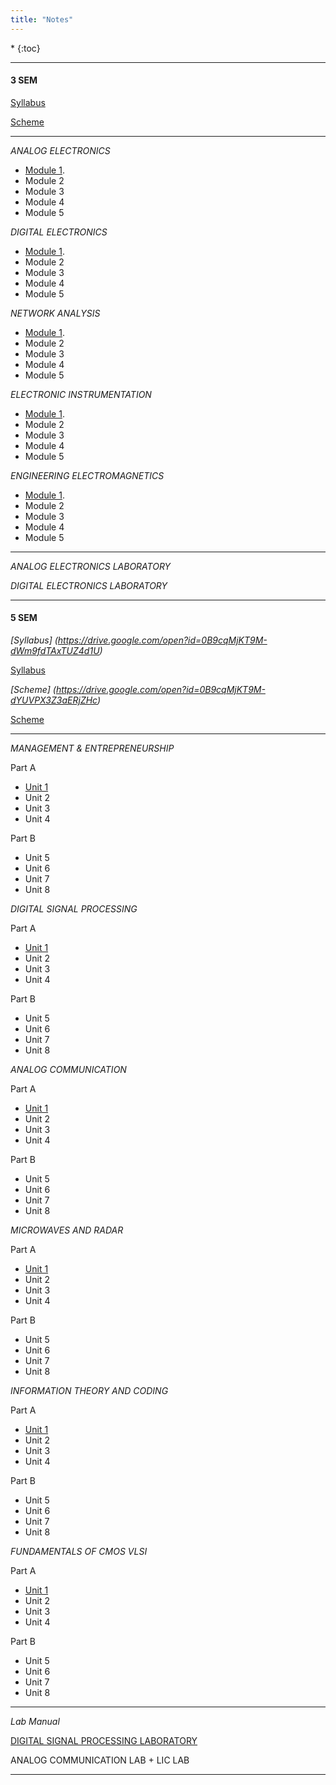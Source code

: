 ```yaml
---
title: "Notes"
---
```


<nav class="toc" markdown="1">
*   
{:toc}
</nav>
<hr>

#### 3 SEM

<a target="_blank" href="https://drive.google.com/file/d/0B9cqMjKT9M-dNFk0OXBEWUwzbzA/view?usp=sharing">Syllabus</a>

<a target="_blank" href="https://drive.google.com/open?id=0B9cqMjKT9M-dcXdjRjZMSlNsTkE">Scheme</a>

<hr>


<i>ANALOG ELECTRONICS</i>

* <a target="_blank"  href="https://drive.google.com/open?id=0B9cqMjKT9M-dWl9uMU1uTC1tS3c">Module 1</a>.
* Module 2 
* Module 3  
* Module 4 
* Module 5


<i>DIGITAL ELECTRONICS </i>

* <a target="_blank"  href="https://drive.google.com/open?id=0B9cqMjKT9M-dWl9uMU1uTC1tS3c">Module 1</a>.
* Module 2 
* Module 3  
* Module 4 
* Module 5

<i>NETWORK ANALYSIS </i>

* <a  target="_blank" href="https://drive.google.com/open?id=0B9cqMjKT9M-dWl9uMU1uTC1tS3c">Module 1</a>.
* Module 2 
* Module 3  
* Module 4 
* Module 5

<i>ELECTRONIC INSTRUMENTATION </i>

* <a  target="_blank" href="https://drive.google.com/open?id=0B9cqMjKT9M-dWl9uMU1uTC1tS3c">Module 1</a>.
* Module 2 
* Module 3  
* Module 4 
* Module 5

<i>ENGINEERING ELECTROMAGNETICS </i>

* <a  target="_blank" href="https://drive.google.com/open?id=0B9cqMjKT9M-dWl9uMU1uTC1tS3c">Module 1</a>.
* Module 2 
* Module 3  
* Module 4 
* Module 5


<hr>


<i>ANALOG ELECTRONICS LABORATORY </i>


<i>DIGITAL ELECTRONICS LABORATORY </i>


<hr>



#### 5 SEM
<i>[Syllabus](https://drive.google.com/open?id=0B9cqMjKT9M-dWm9fdTAxTUZ4d1U) </i>

<a  target="_blank" href="https://drive.google.com/open?id=0B9cqMjKT9M-dWm9fdTAxTUZ4d1U">Syllabus</a>

<i>[Scheme](https://drive.google.com/open?id=0B9cqMjKT9M-dYUVPX3Z3aERjZHc) </i>

<a target="_blank"  href="https://drive.google.com/open?id=0B9cqMjKT9M-dYUVPX3Z3aERjZHc">Scheme</a>

<hr>


<i>MANAGEMENT & ENTREPRENEURSHIP</i>

 Part A

* <a target="_blank"  href="https://drive.google.com/open?id=0B9cqMjKT9M-dWl9uMU1uTC1tS3c">Unit 1</a>  
* Unit 2
* Unit 3  
* Unit 4 

 Part B
  
* Unit 5  
* Unit 6   
* Unit 7 
* Unit 8   


<i>DIGITAL SIGNAL PROCESSING</i>

 Part A

* <a target="_blank"  href="https://drive.google.com/open?id=0B9cqMjKT9M-dWl9uMU1uTC1tS3c">Unit 1</a>  
* Unit 2
* Unit 3  
* Unit 4 

 Part B
  
* Unit 5  
* Unit 6   
* Unit 7 
* Unit 8   


<i>ANALOG COMMUNICATION</i>

 Part A

* <a  target="_blank" href="https://drive.google.com/open?id=0B9cqMjKT9M-dWl9uMU1uTC1tS3c">Unit 1</a>  
* Unit 2
* Unit 3  
* Unit 4 

 Part B
  
* Unit 5  
* Unit 6   
* Unit 7 
* Unit 8   


<i>MICROWAVES AND RADAR </i>

 Part A

* <a  target="_blank" href="https://drive.google.com/open?id=0B9cqMjKT9M-dWl9uMU1uTC1tS3c">Unit 1</a>  
* Unit 2
* Unit 3  
* Unit 4 

 Part B
  
* Unit 5  
* Unit 6   
* Unit 7 
* Unit 8   


<i>INFORMATION THEORY AND CODING </i>

 Part A

* <a  target="_blank" href="https://drive.google.com/open?id=0B9cqMjKT9M-dWl9uMU1uTC1tS3c">Unit 1</a>  
* Unit 2
* Unit 3  
* Unit 4 

 Part B
  
* Unit 5  
* Unit 6   
* Unit 7 
* Unit 8   


<i>FUNDAMENTALS OF CMOS VLSI</i>

 Part A

* <a  target="_blank" href="https://drive.google.com/open?id=0B9cqMjKT9M-dWl9uMU1uTC1tS3c">Unit 1</a>  
* Unit 2
* Unit 3  
* Unit 4 

 Part B
  
* Unit 5  
* Unit 6   
* Unit 7 
* Unit 8   


<hr>


<i>Lab Manual</i>


<a target="_blank"  href="https://drive.google.com/open?id=0B9cqMjKT9M-dWl9uMU1uTC1tS3c">DIGITAL SIGNAL PROCESSING LABORATORY</a>  

ANALOG COMMUNICATION LAB + LIC LAB


<hr>

